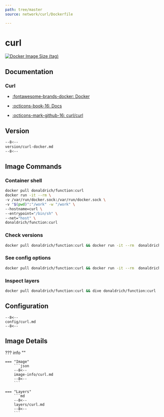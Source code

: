 ```yaml
---
path: tree/master
source: network/curl/Dockerfile

---
```


# curl

[![Docker Image Size (tag)](https://img.shields.io/docker/image-size/donaldrich/function/curl?color=blue&label=donaldrich/function:curl&logo=docker&style=flat-square)](https://hub.docker.com/r/donaldrich/function/curl)

## Documentation

### Curl

* [:fontawesome-brands-docker: Docker](https://hub.docker.com/r/curlimages/curl)

* [:octicons-book-16: Docs](https://curl.haxx.se)

* [:octicons-mark-github-16: curl/curl](https://github.com/curl/curl)

## Version

```sh
--8<--
version/curl-docker.md
--8<--
```

## Image Commands

### Container shell

```sh
docker pull donaldrich/function:curl
docker run -it --rm \
-v /var/run/docker.sock:/var/run/docker.sock \
-v "$(pwd)":"/work" -w "/work" \
--hostname=curl \
--entrypoint="/bin/sh" \
--net="host" \
donaldrich/function:curl
```

### Check versions

```sh
docker pull donaldrich/function:curl && docker run -it --rm  donaldrich/function:curl validate
```

### See config options

```sh
docker pull donaldrich/function:curl && docker run -it --rm  donaldrich/function:curl help
```

### Inspect layers

```sh
docker pull donaldrich/function:curl && dive donaldrich/function:curl
```

## Configuration

```
--8<--
config/curl.md
--8<--
```

## Image Details

??? info ""

    === "Image"
        ```json
        --8<--
        image-info/curl.md
        --8<--
        ```

    === "Layers"
        ```md
        --8<--
        layers/curl.md
        --8<--
        ```

